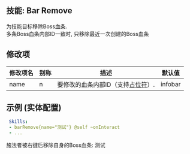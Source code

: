 技能: Bar Remove
--------------------------

为技能目标移除Boss血条.  
多条Boss血条内部ID一致时, 只移除最近一次创建的Boss血条

修改项
----------

| 修改项名 | 别称    | 描述                                                                                                    | 默认值 |
|-----------|------------|----------------------------------------------------------------------------------------------------------------|---------------|
| name      | n       | 要修改的血条内部ID（支持[占位符](/技能/占位符)）.                                | infobar                     |

示例 (实体配置)
--------

```yaml
 Skills:
 - barRemove{name="测试"} @self ~onInteract
 - ...
```
施法者被右键后移除自身的Boss血条: 测试